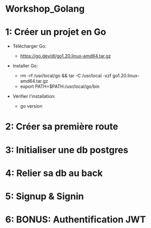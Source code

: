 # Workshop_Golang

# 1: Créer un projet en Go
  - Télécharger Go: 
    - https://go.dev/dl/go1.20.linux-amd64.tar.gz
    
  - Installer Go:
    - rm -rf /usr/local/go && tar -C /usr/local -xzf go1.20.linux-amd64.tar.gz
    - export PATH=$PATH:/usr/local/go/bin
  
  - Vérifier l'installation:
    - go version

# 2: Créer sa première route

# 3: Initialiser une db postgres

# 4: Relier sa db au back

# 5: Signup & Signin

# 6: BONUS: Authentification JWT
